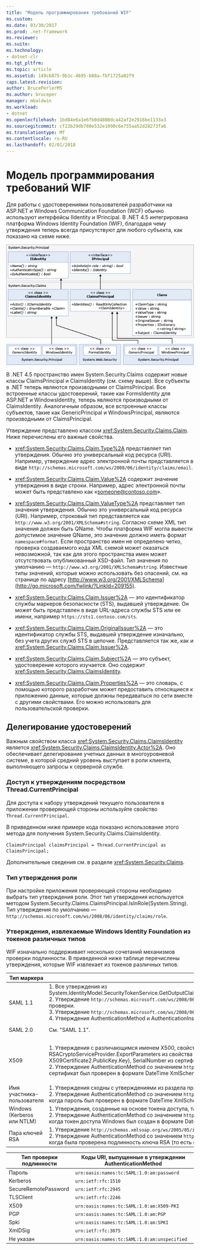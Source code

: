 ```yaml
---
title: "Модель программирования требований WIF"
ms.custom: 
ms.date: 03/30/2017
ms.prod: .net-framework
ms.reviewer: 
ms.suite: 
ms.technology:
- dotnet-clr
ms.tgt_pltfrm: 
ms.topic: article
ms.assetid: 149cb875-9b1c-4695-b88a-fbf1725a02f9
caps.latest.revision: 
author: BrucePerlerMS
ms.author: bruceper
manager: mbaldwin
ms.workload:
- dotnet
ms.openlocfilehash: 1bd84e6a1e6fb0d4808dca42af2e2916be1133a3
ms.sourcegitcommit: cf22b29db780e532e1090c6e755aa52d28273fa6
ms.translationtype: MT
ms.contentlocale: ru-RU
ms.lasthandoff: 02/01/2018
---
```

# <a name="wif-claims-programming-model"></a>Модель программирования требований WIF
Для работы с удостоверениями пользователей разработчики на ASP.NET и Windows Communication Foundation (WCF) обычно используют интерфейсы IIdentity и IPrincipal. В .NET 4.5 интегрирована платформа Windows Identity Foundation (WIF), благодаря чему утверждения теперь всегда присутствуют для любого субъекта, как показано на схеме ниже.  
  
 ![Модель программирования утверждений WIF](../../../docs/framework/security/media/wifclaimsprogrammingmodel.png "WIFClaimsProgrammingModel")  
  
 В .NET 4.5 пространство имен System.Security.Claims содержит новые классы ClaimsPrincipal и ClaimsIdentity (см. схему выше). Все субъекты в .NET теперь являются производными от ClaimsPrincipal. Все встроенные классы удостоверений, такие как FormsIdentity для ASP.NET и WindowsIdentity, теперь являются производными от ClaimsIdentity. Аналогичным образом, все встроенные классы субъектов, такие как GenericPrincipal и WindowsPrincipal, являются производными от ClaimsPrincipal.  
  
 Утверждение представлено классом <xref:System.Security.Claims.Claim>. Ниже перечислены его важные свойства.  
  
-   <xref:System.Security.Claims.Claim.Type%2A> представляет тип утверждения. Обычно это универсальный код ресурса (URI). Например, утверждение адрес электронной почты представляется в виде `http://schemas.microsoft.com/ws/2008/06/identity/claims/email`.  
  
-   <xref:System.Security.Claims.Claim.Value%2A> содержит значение утверждения в виде строки. Например, адрес электронной почты может быть представлено как «someone@contoso.com».  
  
-   <xref:System.Security.Claims.Claim.ValueType%2A> представляет тип значения утверждения. Обычно это универсальный код ресурса (URI). Например, строковый тип представляется как `http://www.w3.org/2001/XMLSchema#string`. Согласно схеме XML тип значения должен быть QName. Чтобы платформа WIF могла вывести допустимое значение QName, это значение должно иметь формат `namespace#format`. Если пространство имен не определено четко, проверка создаваемого кода XML схемой может оказаться невозможной, так как для этого пространства имен может отсутствовать опубликованный XSD-файл. Тип значения по умолчанию — `http://www.w3.org/2001/XMLSchema#string`. Известные типы значений, которые можно использовать без опасений, см. на странице по адресу [http://www.w3.org/2001/XMLSchema](http://go.microsoft.com/fwlink/?LinkId=209155).  
  
-   <xref:System.Security.Claims.Claim.Issuer%2A> — это идентификатор службы маркеров безопасности (STS), выдавшей утверждение. Он может быть представлен в виде URL-адреса службы STS или ее имени, например `https://sts1.contoso.com/sts`.  
  
-   <xref:System.Security.Claims.Claim.OriginalIssuer%2A> — это идентификатор службы STS, выдавшей утверждение изначально, без учета других служб STS в цепочке. Представляется так же, как и <xref:System.Security.Claims.Claim.Issuer%2A>.  
  
-   <xref:System.Security.Claims.Claim.Subject%2A> — это субъект, удостоверение которого изучается. Оно содержит <xref:System.Security.Claims.ClaimsIdentity>.  
  
-   <xref:System.Security.Claims.Claim.Properties%2A> — это словарь, с помощью которого разработчик может предоставить относящиеся к приложению данные, которые должны передаваться по сети вместе с другими свойствами. Его можно использовать для пользовательской проверки.  
  
## <a name="identity-delegation"></a>Делегирование удостоверений  
 Важным свойством класса <xref:System.Security.Claims.ClaimsIdentity> является <xref:System.Security.Claims.ClaimsIdentity.Actor%2A>. Оно обеспечивает делегирование учетных данных в многоуровневой системе, в которой средний уровень выступает в роли клиента, выполняющего запросы к серверной службе.  
  
### <a name="accessing-claims-through-threadcurrentprincipal"></a>Доступ к утверждениям посредством Thread.CurrentPrincipal  
 Для доступа к набору утверждений текущего пользователя в приложении проверяющей стороны используйте свойство `Thread.CurrentPrincipal`.  
  
 В приведенном ниже примере кода показано использование этого метода для получения System.Security.Claims.ClaimsIdentity.  
  
```  
ClaimsPrincipal claimsPrincipal = Thread.CurrentPrincipal as ClaimsPrincipal;  
```  
  
 Дополнительные сведения см. в разделе <xref:System.Security.Claims>.  
  
### <a name="role-claim-type"></a>Тип утверждения роли  
 При настройке приложения проверяющей стороны необходимо выбрать тип утверждения роли. Этот тип утверждения используется методом System.Security.Claims.ClaimsPrincipal.IsInRole(System.String). Тип утверждения по умолчанию — `http://schemas.microsoft.com/ws/2008/06/identity/claims/role`.  
  
### <a name="claims-extracted-by-windows-identity-foundation-from-different-token-types"></a>Утверждения, извлекаемые Windows Identity Foundation из токенов различных типов  
 WIF изначально поддерживает несколько сочетаний механизмов проверки подлинности. В приведенной ниже таблице перечислены утверждения, которые WIF извлекает из токенов различных типов.  
  
|Тип маркера|Создаваемое утверждение|Соответствующий токен доступа Windows|  
|-|-|-|  
|SAML 1.1|1.  Все утверждения из System.IdentityModel.SecurityTokenService.GetOutputClaimsIdentity(System.Security.Claims.ClaimsPrincipal,System.IdentityModel.Protocols.WSTrust.RequestSecurityToken,System.IdentityModel.Scope).<br />2.  Утверждение `http://schemas.microsoft.com/ws/2008/06/identity/claims/confirmationkey`, которое содержит сериализованный XML-код ключа подтверждения, если токен содержит токен проверки.<br />3.  Утверждение `http://schemas.microsoft.com/ws/2008/06/identity/claims/samlissuername` из элемента Issuer.<br />4.  Утверждения AuthenticationMethod и AuthenticationInstant, если токен содержит оператор проверки подлинности.|В дополнение к утверждениям, перечисленным в строке "SAML 1.1", кроме утверждений типа `http://schemas.xmlsoap.org/ws/2005/05/identity/claims/name`, будут добавлены утверждения, связанные с проверкой подлинности Windows, и удостоверение будет представлено объектом WindowsClaimsIdentity.|  
|SAML 2.0|См. "SAML 1.1".|См. "SAML 1.1, сопоставление с учетной записью Windows".|  
|X509|1.  Утверждения с различающимся именем X500, свойствами emailName, dnsName, SimpleName, UpnName, UrlName, thumbprint, RsaKey (может извлекаться с помощью метода RSACryptoServiceProvider.ExportParameters из свойства X509Certificate2.PublicKey.Key), DsaKey (может извлекаться с помощью метода DSACryptoServiceProvider.ExportParameters из свойства X509Certificate2.PublicKey.Key), SerialNumber из сертификата X509.<br />2.  Утверждение AuthenticationMethod со значением `http://schemas.microsoft.com/ws/2008/06/identity/authenticationmethod/x509`. Утверждение AuthenticationInstant со значением времени, когда сертификат был проверен в формате DateTime XmlSchema.|1.  В качестве значения утверждения `http://schemas.xmlsoap.org/ws/2005/05/identity/claims/name` используется полное доменное имя учетной записи Windows. .<br />2.  Утверждения из сертификата X509, не сопоставленные с Windows, и утверждения из учетной записи Windows, полученные путем сопоставления сертификата с Windows.|  
|Имя участника-пользователя|1.  Утверждения сходны с утверждениями из раздела проверки подлинности Windows.<br />2.  Утверждение AuthenticationMethod со значением `http://schemas.microsoft.com/ws/2008/06/identity/authenticationmethod/password`. Утверждение AuthenticationInstant со значением времени, когда пароль был проверен в формате DateTime XmlSchema.||  
|Windows (Kerberos или NTLM)|1.  Утверждения, созданные на основе токена доступа, такие как PrimarySID, DenyOnlyPrimarySID, PrimaryGroupSID, DenyOnlyPrimaryGroupSID, GroupSID, DenyOnlySID и Name.<br />2.  Утверждение AuthenticationMethod со значением `http://schemas.microsoft.com/ws/2008/06/identity/authenticationmethod/windows`. Утверждение AuthenticationInstant со значением времени, когда токен доступа Windows был создан в формате DateTime XmlSchema.||  
|Пара ключей RSA|1.  Утверждение `http://schemas.xmlsoap.org/ws/2005/05/identity/claims/rsa` со значением RSAKeyValue.<br />2.  Утверждение AuthenticationMethod со значением `http://schemas.microsoft.com/ws/2008/06/identity/authenticationmethod/signature`. Утверждение AuthenticationInstant со значением времени, когда была проверена подлинность ключа RSA (то есть времени проверки подписи) в формате DateTime XMLSchema.||  
  
|Тип проверки подлинности|Коды URI, выпущенные в утверждении AuthenticationMethod|  
|-|-|  
|Пароль|`urn:oasis:names:tc:SAML:1.0:am:password`|  
|Kerberos|`urn:ietf:rfc:1510`|  
|SecureRemotePassword|`urn:ietf:rfc:2945`|  
|TLSClient|`urn:ietf:rfc:2246`|  
|X509|`urn:oasis:names:tc:SAML:1.0:am:X509-PKI`|  
|PGP|`urn:oasis:names:tc:SAML:1.0:am:PGP`|  
|Spki|`urn:oasis:names:tc:SAML:1.0:am:SPKI`|  
|XmlDSig|`urn:ietf:rfc:3075`|  
|Не указан|`urn:oasis:names:tc:SAML:1.0:am:unspecified`|
